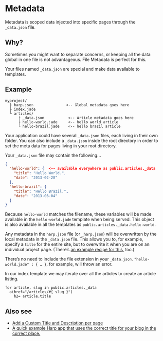 # Metadata

Metadata is scoped data injected into specific pages through the `_data.json` file.

## Why?

Sometimes you might want to separate concerns, or keeping all the data global in one file is not advantageous. File Metadata is perfect for this.

Your files named `_data.json` are special and make data available to templates.

## Example

```
myproject/
  ├ harp.json               <-- Global metadata goes here
  ├ index.jade
  └ articles/
      ├ _data.json           <-- Article metadata goes here
      ├ hello-world.jade     <-- hello world article
      └ hello-brazil.jade    <-- hello brazil article
```

Your application could have several `_data.json` files, each living in their own folder. You can also include a `_data.json` inside the root directory in order to set the meta data for pages living in your root directory.

Your `_data.json` file may contain the following…

```json
{
  "hello-world": {  <-- available everywhere as public.articles._data
    "title": "Hello World.",
    "date": "2013-02-28"
  },
  "hello-brazil": {
    "title": "Hello Brazil.",
    "date": "2013-03-04"
  }
}
```

Because `hello-world` matches the filename, these variables will be made available in the `hello-world.jade` template when being served. This object is also available in all the templates as `public.articles._data.hello-world`.

Any metadata in the `harp.json` file (or `_harp.json`) will be overwritten by the local metadata in the `_data.json` file. This allows you to, for example, specify a `title` for the entire site, but to overwrite it when you are on an individual project page. (There’s [an example recipe for this](../../recipes/custom-title-description), too.)

There’s no need to include the file extension in your `_data.json`. `"hello-world.jade" : { … }`, for example, will throw an error.

In our index template we may iterate over all the articles to create an article listing.

```jade
for article, slug in public.articles._data
  a(href="/articles/#{ slug }")
    h2= article.title
```

## Also see

- [Add a Custom Title and Description per page](../../recipes/custom-title-description)
- [A quick example Harp app that uses the correct title for your blog in the correct place.](https://gist.github.com/kennethormandy/6834709)
